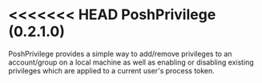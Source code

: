 <<<<<<< HEAD
PoshPrivilege (0.2.1.0)
============
PoshPrivilege provides a simple way to add/remove privileges to an account/group on a local machine as well as enabling or disabling existing privileges which are applied to a current user's process token. 